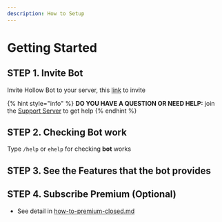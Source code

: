 ```yaml
---
description: How to Setup
---
```


# Getting Started

## STEP 1. Invite Bot

Invite Hollow Bot to your server, this [link](https://top.gg/bot/887757121830141963) to invite

{% hint style="info" %}
**DO YOU HAVE A QUESTION OR NEED HELP:** join the [Support Server](https://discord.gg/ActtuYWMfZ) to get help
{% endhint %}

## STEP 2. Checking Bot work

Type `/help` or `ehelp` for checking **bot** works

## STEP 3. See the Features that the bot provides

## STEP 4. Subscribe Premium (Optional)

* See detail in [how-to-premium-closed.md](how-to-premium-closed.md "mention")&#x20;

